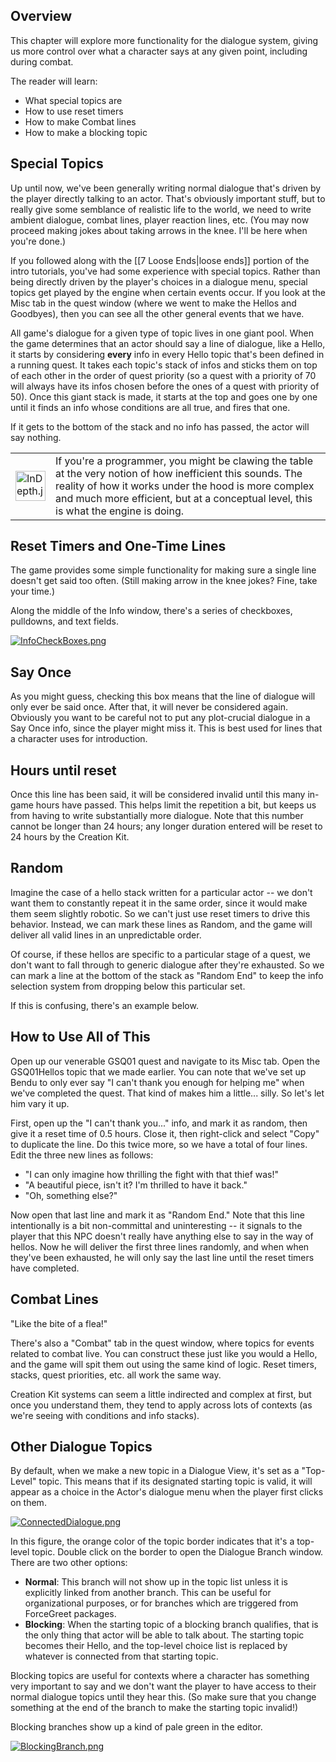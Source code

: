 ## Overview

This chapter will explore more functionality for the dialogue system, giving us more control over what a character says at any given point, including during combat.

The reader will learn:
-   What special topics are
-   How to use reset timers
-   How to make Combat lines
-   How to make a blocking topic

## Special Topics
Up until now, we've been generally writing normal dialogue that's driven by the player directly talking to an actor. That's obviously important stuff, but to really give some semblance of realistic life to the world, we need to write ambient dialogue, combat lines, player reaction lines, etc. (You may now proceed making jokes about taking arrows in the knee. I'll be here when you're done.)

If you followed along with the [[7 Loose Ends|loose ends]] portion of the intro tutorials, you've had some experience with special topics. Rather than being directly driven by the player's choices in a dialogue menu, special topics get played by the engine when certain events occur. If you look at the Misc tab in the quest window (where we went to make the Hellos and Goodbyes), then you can see all the other general events that we have.

All game's dialogue for a given type of topic lives in one giant pool. When the game determines that an actor should say a line of dialogue, like a Hello, it starts by considering **every** info in every Hello topic that's been defined in a running quest. It takes each topic's stack of infos and sticks them on top of each other in the order of quest priority (so a quest with a priority of 70 will always have its infos chosen before the ones of a quest with priority of 50). Once this giant stack is made, it starts at the top and goes one by one until it finds an info whose conditions are all true, and fires that one.

If it gets to the bottom of the stack and no info has passed, the actor will say nothing.

<table><tbody><tr><td><a href="https://ck.uesp.net/wiki/File:InDepth.jpg"><img alt="InDepth.jpg" src="https://ck.uesp.net/w/images/thumb/0/0b/InDepth.jpg/48px-InDepth.jpg" decoding="async" width="48" height="48" srcset="https://ck.uesp.net/w/images/0/0b/InDepth.jpg 1.5x"></a></td><td>If you're a programmer, you might be clawing the table at the very notion of how inefficient this sounds. The reality of how it works under the hood is more complex and much more efficient, but at a conceptual level, this is what the engine is doing.</td></tr></tbody></table>

## Reset Timers and One-Time Lines

The game provides some simple functionality for making sure a single line doesn't get said too often. (Still making arrow in the knee jokes? Fine, take your time.)

Along the middle of the Info window, there's a series of checkboxes, pulldowns, and text fields.

[![InfoCheckBoxes.png](https://ck.uesp.net/w/images/6/6a/InfoCheckBoxes.png)](https://ck.uesp.net/wiki/File:InfoCheckBoxes.png)

## Say Once
As you might guess, checking this box means that the line of dialogue will only ever be said once. After that, it will never be considered again. Obviously you want to be careful not to put any plot-crucial dialogue in a Say Once info, since the player might miss it. This is best used for lines that a character uses for introduction.

## Hours until reset

Once this line has been said, it will be considered invalid until this many in-game hours have passed. This helps limit the repetition a bit, but keeps us from having to write substantially more dialogue. Note that this number cannot be longer than 24 hours; any longer duration entered will be reset to 24 hours by the Creation Kit.

## Random

Imagine the case of a hello stack written for a particular actor -- we don't want them to constantly repeat it in the same order, since it would make them seem slightly robotic. So we can't just use reset timers to drive this behavior. Instead, we can mark these lines as Random, and the game will deliver all valid lines in an unpredictable order.

Of course, if these hellos are specific to a particular stage of a quest, we don't want to fall through to generic dialogue after they're exhausted. So we can mark a line at the bottom of the stack as "Random End" to keep the info selection system from dropping below this particular set.

If this is confusing, there's an example below.

## How to Use All of This

Open up our venerable GSQ01 quest and navigate to its Misc tab. Open the GSQ01Hellos topic that we made earlier. You can note that we've set up Bendu to only ever say "I can't thank you enough for helping me" when we've completed the quest. That kind of makes him a little... silly. So let's let him vary it up.

First, open up the "I can't thank you..." info, and mark it as random, then give it a reset time of 0.5 hours. Close it, then right-click and select "Copy" to duplicate the line. Do this twice more, so we have a total of four lines. Edit the three new lines as follows:

-   "I can only imagine how thrilling the fight with that thief was!"
-   "A beautiful piece, isn't it? I'm thrilled to have it back."
-   "Oh, something else?"

Now open that last line and mark it as "Random End." Note that this line intentionally is a bit non-committal and uninteresting -- it signals to the player that this NPC doesn't really have anything else to say in the way of hellos. Now he will deliver the first three lines randomly, and when when they've been exhausted, he will only say the last line until the reset timers have completed.

## Combat Lines

"Like the bite of a flea!"

There's also a "Combat" tab in the quest window, where topics for events related to combat live. You can construct these just like you would a Hello, and the game will spit them out using the same kind of logic. Reset timers, stacks, quest priorities, etc. all work the same way.

Creation Kit systems can seem a little indirected and complex at first, but once you understand them, they tend to apply across lots of contexts (as we're seeing with conditions and info stacks).

## Other Dialogue Topics

By default, when we make a new topic in a Dialogue View, it's set as a "Top-Level" topic. This means that if its designated starting topic is valid, it will appear as a choice in the Actor's dialogue menu when the player first clicks on them.

[![ConnectedDialogue.png](https://ck.uesp.net/w/images/5/53/ConnectedDialogue.png)](https://ck.uesp.net/wiki/File:ConnectedDialogue.png)

In this figure, the orange color of the topic border indicates that it's a top-level topic. Double click on the border to open the Dialogue Branch window. There are two other options:

-   **Normal**: This branch will not show up in the topic list unless it is explicitly linked from another branch. This can be useful for organizational purposes, or for branches which are triggered from ForceGreet packages.
-   **Blocking**: When the starting topic of a blocking branch qualifies, that is the only thing that actor will be able to talk about. The starting topic becomes their Hello, and the top-level choice list is replaced by whatever is connected from that starting topic.

Blocking topics are useful for contexts where a character has something very important to say and we don't want the player to have access to their normal dialogue topics until they hear this. (So make sure that you change something at the end of the branch to make the starting topic invalid!)

Blocking branches show up a kind of pale green in the editor.

[![BlockingBranch.png](https://ck.uesp.net/w/images/0/0c/BlockingBranch.png)](https://ck.uesp.net/wiki/File:BlockingBranch.png)